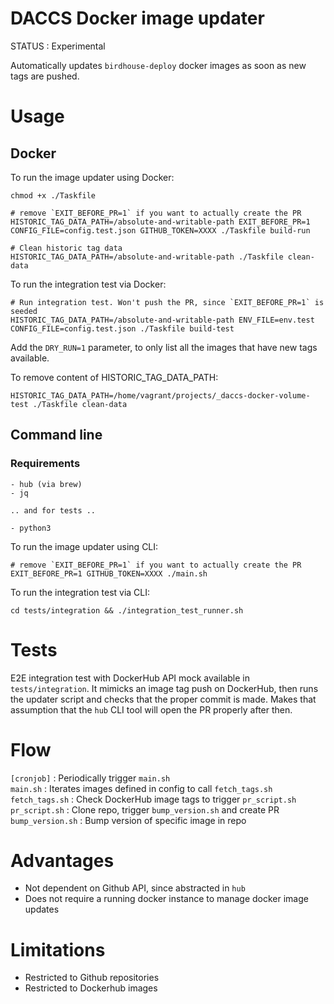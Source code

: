# DACCS Docker image updater


STATUS : Experimental

Automatically updates `birdhouse-deploy` docker images as soon as new tags are pushed.


# Usage

## Docker

To run the image updater using Docker:

```
chmod +x ./Taskfile

# remove `EXIT_BEFORE_PR=1` if you want to actually create the PR
HISTORIC_TAG_DATA_PATH=/absolute-and-writable-path EXIT_BEFORE_PR=1 CONFIG_FILE=config.test.json GITHUB_TOKEN=XXXX ./Taskfile build-run

# Clean historic tag data
HISTORIC_TAG_DATA_PATH=/absolute-and-writable-path ./Taskfile clean-data
```



To run the integration test via Docker:

```
# Run integration test. Won't push the PR, since `EXIT_BEFORE_PR=1` is seeded
HISTORIC_TAG_DATA_PATH=/absolute-and-writable-path ENV_FILE=env.test CONFIG_FILE=config.test.json ./Taskfile build-test
```

Add the `DRY_RUN=1` parameter, to only list all the images that have new tags available.



To remove content of HISTORIC_TAG_DATA_PATH:
```
HISTORIC_TAG_DATA_PATH=/home/vagrant/projects/_daccs-docker-volume-test ./Taskfile clean-data
```



## Command line

### Requirements

```
- hub (via brew)
- jq

.. and for tests ..

- python3
```

To run the image updater using CLI:

```
# remove `EXIT_BEFORE_PR=1` if you want to actually create the PR
EXIT_BEFORE_PR=1 GITHUB_TOKEN=XXXX ./main.sh
```

To run the integration test via CLI:

```
cd tests/integration && ./integration_test_runner.sh
```


# Tests

E2E integration test with DockerHub API mock available in `tests/integration`.
It mimicks an image tag push on DockerHub, then runs the updater script and checks that the proper commit is made.
Makes that assumption that the `hub` CLI tool will open the PR properly after then.


# Flow


`[cronjob]` : Periodically trigger `main.sh`
<br>
`main.sh` : Iterates images defined in config to call `fetch_tags.sh`
<br>
`fetch_tags.sh` : Check DockerHub image tags to trigger `pr_script.sh`
<br>
`pr_script.sh` : Clone repo, trigger `bump_version.sh` and create PR
<br>
`bump_version.sh` : Bump version of specific image in repo


# Advantages

- Not dependent on Github API, since abstracted in `hub`
- Does not require a running docker instance to manage docker image updates


# Limitations

- Restricted to Github repositories
- Restricted to Dockerhub images
